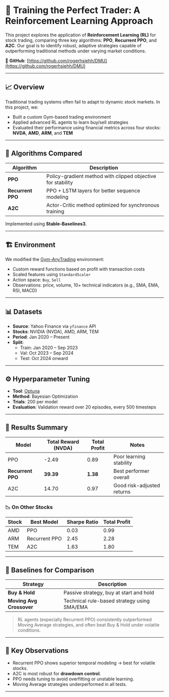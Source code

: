 # 🧠 Training the Perfect Trader: A Reinforcement Learning Approach

This project explores the application of **Reinforcement Learning (RL)** for stock trading, comparing three key algorithms: **PPO**, **Recurrent PPO**, and **A2C**. Our goal is to identify robust, adaptive strategies capable of outperforming traditional methods under varying market conditions.

📍 **GitHub**: [https://github.com/rogerhsiehh/DMU](https://github.com/rogerhsiehh/DMU) 

---

## 📈 Overview

Traditional trading systems often fail to adapt to dynamic stock markets. In this project, we:
- Built a custom Gym-based trading environment
- Applied advanced RL agents to learn buy/sell strategies
- Evaluated their performance using financial metrics across four stocks: **NVDA**, **AMD**, **ARM**, and **TEM**

---

## 🧪 Algorithms Compared

| Algorithm       | Description |
|----------------|-------------|
| **PPO**         | Policy-gradient method with clipped objective for stability |
| **Recurrent PPO** | PPO + LSTM layers for better sequence modeling |
| **A2C**         | Actor-Critic method optimized for synchronous training |

Implemented using **Stable-Baselines3**.

---

## 🏗 Environment

We modified the [Gym-AnyTrading](https://github.com/AminHP/gym-anytrading) environment:
- Custom reward functions based on profit with transaction costs
- Scaled features using `StandardScaler`
- Action space: `Buy`, `Sell`
- Observations: price, volume, 10+ technical indicators (e.g., SMA, EMA, RSI, MACD)

---

## 📊 Datasets

- **Source**: Yahoo Finance via `yfinance` API
- **Stocks**: NVIDIA (NVDA), AMD, ARM, TEM
- **Period**: Jan 2020 – Present
- **Split**:
  - Train: Jan 2020 – Sep 2023  
  - Val: Oct 2023 – Sep 2024  
  - Test: Oct 2024 onward

---

## ⚙️ Hyperparameter Tuning

- **Tool**: [Optuna](https://optuna.org/)
- **Method**: Bayesian Optimization
- **Trials**: 200 per model
- **Evaluation**: Validation reward over 20 episodes, every 500 timesteps

---

## 🏁 Results Summary

| Model         | Total Reward (NVDA) | Total Profit | Notes |
|---------------|----------------------|--------------|-------|
| PPO           | -2.49                | 0.89         | Poor learning stability |
| **Recurrent PPO** | **39.39**              | **1.38**       | Best performer overall |
| A2C           | 14.70                | 0.97         | Good risk-adjusted returns |

### 📉 On Other Stocks

| Stock | Best Model         | Sharpe Ratio | Total Profit |
|-------|--------------------|--------------|--------------|
| AMD   | PPO                | 0.03         | 0.99         |
| ARM   | Recurrent PPO      | 2.45         | 2.28         |
| TEM   | A2C                | 1.63         | 1.80         |

---

## 🔁 Baselines for Comparison

| Strategy            | Description |
|---------------------|-------------|
| **Buy & Hold**       | Passive strategy, buy at start and hold |
| **Moving Avg Crossover** | Technical rule-based strategy using SMA/EMA |

> RL agents (especially Recurrent PPO) consistently outperformed Moving Average strategies, and often beat Buy & Hold under volatile conditions.

---

## 📌 Key Observations

- Recurrent PPO shows superior temporal modeling → best for volatile stocks.
- A2C is most robust for **drawdown control**.
- PPO needs tuning to avoid overfitting or unstable learning.
- Moving Average strategies underperformed in all tests.

---
